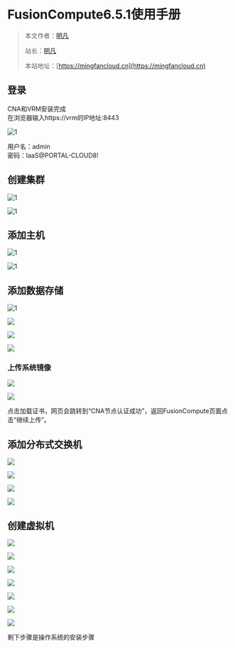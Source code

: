 # FusionCompute6.5.1使用手册

> 本文作者：[明凡]()
>
> 站长：[明凡]()
>
> 本站地址：[https://mingfancloud.cn](https://mingfancloud.cn)

## 登录

CNA和VRM安装完成  
在浏览器输入https://vrm的IP地址:8443

![1](https://mingfanweb-img.obs.cn-north-4.myhuaweicloud.com/University-studies/cloud-computing/DesktopCloudTechnology/FusionCompute6.5.1UserManual/202403311012028.png)

用户名：admin  
密码：IaaS@PORTAL-CLOUD8!

## 创建集群

![1](https://mingfanweb-img.obs.cn-north-4.myhuaweicloud.com/University-studies/cloud-computing/DesktopCloudTechnology/FusionCompute6.5.1UserManual/202403311014912.png)

![1](https://mingfanweb-img.obs.cn-north-4.myhuaweicloud.com/University-studies/cloud-computing/DesktopCloudTechnology/FusionCompute6.5.1UserManual/202403311014754.png)

## 添加主机

![1](https://mingfanweb-img.obs.cn-north-4.myhuaweicloud.com/University-studies/cloud-computing/DesktopCloudTechnology/FusionCompute6.5.1UserManual/202403311015099.png)

![1](https://mingfanweb-img.obs.cn-north-4.myhuaweicloud.com/University-studies/cloud-computing/DesktopCloudTechnology/FusionCompute6.5.1UserManual/202403311015345.png)

## 添加数据存储

![1](https://mingfanweb-img.obs.cn-north-4.myhuaweicloud.com/University-studies/cloud-computing/DesktopCloudTechnology/FusionCompute6.5.1UserManual/202403311016480.png)

![](https://mingfanweb-img.obs.cn-north-4.myhuaweicloud.com/University-studies/cloud-computing/DesktopCloudTechnology/FusionCompute6.5.1UserManual/202403311017624.png)

![](https://mingfanweb-img.obs.cn-north-4.myhuaweicloud.com/University-studies/cloud-computing/DesktopCloudTechnology/FusionCompute6.5.1UserManual/202403311017731.png)

![](https://mingfanweb-img.obs.cn-north-4.myhuaweicloud.com/University-studies/cloud-computing/DesktopCloudTechnology/FusionCompute6.5.1UserManual/202403311017797.png)

### 上传系统镜像

![](https://mingfanweb-img.obs.cn-north-4.myhuaweicloud.com/University-studies/cloud-computing/DesktopCloudTechnology/FusionCompute6.5.1UserManual/202403311018758.png)

![](https://mingfanweb-img.obs.cn-north-4.myhuaweicloud.com/University-studies/cloud-computing/DesktopCloudTechnology/FusionCompute6.5.1UserManual/202403311018330.png)

点击加载证书，网页会跳转到“CNA节点认证成功”，返回FusionCompute页面点击“继续上传”。

## 添加分布式交换机

![](https://mingfanweb-img.obs.cn-north-4.myhuaweicloud.com/University-studies/cloud-computing/DesktopCloudTechnology/FusionCompute6.5.1UserManual/202403311019810.png)

![](https://mingfanweb-img.obs.cn-north-4.myhuaweicloud.com/University-studies/cloud-computing/DesktopCloudTechnology/FusionCompute6.5.1UserManual/202403311019718.png)

![](https://mingfanweb-img.obs.cn-north-4.myhuaweicloud.com/University-studies/cloud-computing/DesktopCloudTechnology/FusionCompute6.5.1UserManual/202403311019157.png)

![](https://mingfanweb-img.obs.cn-north-4.myhuaweicloud.com/University-studies/cloud-computing/DesktopCloudTechnology/FusionCompute6.5.1UserManual/202403311020659.png)

## 创建虚拟机

![](https://mingfanweb-img.obs.cn-north-4.myhuaweicloud.com/University-studies/cloud-computing/DesktopCloudTechnology/FusionCompute6.5.1UserManual/202403311020022.png)

![](https://mingfanweb-img.obs.cn-north-4.myhuaweicloud.com/University-studies/cloud-computing/DesktopCloudTechnology/FusionCompute6.5.1UserManual/202403311020751.png)

![](https://mingfanweb-img.obs.cn-north-4.myhuaweicloud.com/University-studies/cloud-computing/DesktopCloudTechnology/FusionCompute6.5.1UserManual/202403311021714.png)

![](https://mingfanweb-img.obs.cn-north-4.myhuaweicloud.com/University-studies/cloud-computing/DesktopCloudTechnology/FusionCompute6.5.1UserManual/202403311021138.png)

![](https://mingfanweb-img.obs.cn-north-4.myhuaweicloud.com/University-studies/cloud-computing/DesktopCloudTechnology/FusionCompute6.5.1UserManual/202403311021020.png)

![](https://mingfanweb-img.obs.cn-north-4.myhuaweicloud.com/University-studies/cloud-computing/DesktopCloudTechnology/FusionCompute6.5.1UserManual/202403311021933.png)

![](https://mingfanweb-img.obs.cn-north-4.myhuaweicloud.com/University-studies/cloud-computing/DesktopCloudTechnology/FusionCompute6.5.1UserManual/202403311021485.png)


剩下步骤是操作系统的安装步骤






